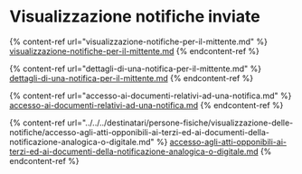 # Visualizzazione notifiche inviate



{% content-ref url="visualizzazione-notifiche-per-il-mittente.md" %}
[visualizzazione-notifiche-per-il-mittente.md](visualizzazione-notifiche-per-il-mittente.md)
{% endcontent-ref %}

{% content-ref url="dettagli-di-una-notifica-per-il-mittente.md" %}
[dettagli-di-una-notifica-per-il-mittente.md](dettagli-di-una-notifica-per-il-mittente.md)
{% endcontent-ref %}

{% content-ref url="accesso-ai-documenti-relativi-ad-una-notifica.md" %}
[accesso-ai-documenti-relativi-ad-una-notifica.md](accesso-ai-documenti-relativi-ad-una-notifica.md)
{% endcontent-ref %}

{% content-ref url="../../../destinatari/persone-fisiche/visualizzazione-delle-notifiche/accesso-agli-atti-opponibili-ai-terzi-ed-ai-documenti-della-notificazione-analogica-o-digitale.md" %}
[accesso-agli-atti-opponibili-ai-terzi-ed-ai-documenti-della-notificazione-analogica-o-digitale.md](../../../destinatari/persone-fisiche/visualizzazione-delle-notifiche/accesso-agli-atti-opponibili-ai-terzi-ed-ai-documenti-della-notificazione-analogica-o-digitale.md)
{% endcontent-ref %}
